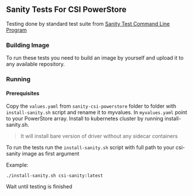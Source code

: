 ## Sanity Tests For CSI PowerStore

Testing done by standard test suite from [Sanity Test Command Line Program](https://github.com/kubernetes-csi/csi-test/tree/master/cmd/csi-sanity) 

### Building Image 

To run these tests you need to build an image by yourself and upload it to any available repository.

### Running

#### Prerequisites
Copy the `values.yaml` from `sanity-csi-powerstore` folder to folder with `install-sanity.sh` script and rename it to myvalues.
In `myvalues.yaml` point to your PowerStore array. 
Install to kubernetes cluster by running install-sanity.sh. 
> It will install bare version of driver without any sidecar containers

To run the tests run the `install-sanity.sh` script with full path to your csi-sanity image as first argument

Example: 
```
./install-sanity.sh csi-sanity:latest
```

Wait until testing is finished
